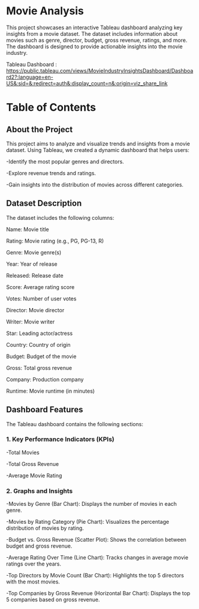 # Movie Analysis 

This project showcases an interactive Tableau dashboard analyzing key insights from a movie dataset. The dataset includes information about movies such as genre, director, budget, gross revenue, ratings, and more. The dashboard is designed to provide actionable insights into the movie industry.

Tableau Dashboard : https://public.tableau.com/views/MovieIndustryInsightsDashboard/Dashboard2?:language=en-US&:sid=&:redirect=auth&:display_count=n&:origin=viz_share_link

# Table of Contents

## About the Project
This project aims to analyze and visualize trends and insights from a movie dataset. Using Tableau, we created a dynamic dashboard that helps users:

-Identify the most popular genres and directors.

-Explore revenue trends and ratings.

-Gain insights into the distribution of movies across different categories.


## Dataset Description
The dataset includes the following columns:

Name: Movie title

Rating: Movie rating (e.g., PG, PG-13, R)

Genre: Movie genre(s)

Year: Year of release

Released: Release date

Score: Average rating score

Votes: Number of user votes

Director: Movie director

Writer: Movie writer

Star: Leading actor/actress

Country: Country of origin

Budget: Budget of the movie

Gross: Total gross revenue

Company: Production company

Runtime: Movie runtime (in minutes)


## Dashboard Features
The Tableau dashboard contains the following sections:

### 1. Key Performance Indicators (KPIs)
-Total Movies

-Total Gross Revenue

-Average Movie Rating


### 2. Graphs and Insights
-Movies by Genre (Bar Chart): Displays the number of movies in each genre.

-Movies by Rating Category (Pie Chart): Visualizes the percentage distribution of movies by rating.

-Budget vs. Gross Revenue (Scatter Plot): Shows the correlation between budget and gross revenue.

-Average Rating Over Time (Line Chart): Tracks changes in average movie ratings over the years.

-Top Directors by Movie Count (Bar Chart): Highlights the top 5 directors with the most movies.

-Top Companies by Gross Revenue (Horizontal Bar Chart): Displays the top 5 companies based on gross revenue.



